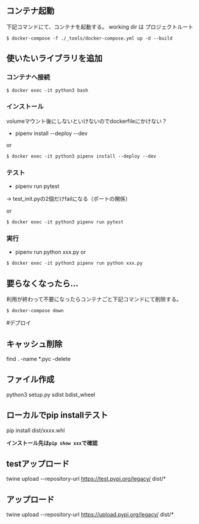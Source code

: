 
## コンテナ起動
下記コマンドにて、コンテナを起動する。
working dir は プロジェクトルート

```:ターミナル
$ docker-compose -f ./_tools/docker-compose.yml up -d --build
```

## 使いたいライブラリを追加

### コンテナへ接続
```:ターミナル
$ docker exec -it python3 bash
```

### インストール
volumeマウント後にしないといけないのでdockerfileにかけない？

  - pipenv install --deploy --dev

or 
```:ターミナル
$ docker exec -it python3 pipenv install --deploy --dev
```


### テスト
  - pipenv run pytest
  
→ test_init.pyの2個だけfailになる（ポートの関係）

or 
```:ターミナル
$ docker exec -it python3 pipenv run pytest
```


### 実行
  - pipenv run python xxx.py
or 
```:ターミナル
$ docker exec -it python3 pipenv run python xxx.py
```



## 要らなくなったら...
利用が終わって不要になったらコンテナごと下記コマンドにて削除する。

```:ターミナル
$ docker-compose down
```

#デプロイ

## キャッシュ削除
find . -name \*.pyc -delete

## ファイル作成
python3 setup.py sdist bdist_wheel

## ローカルでpip installテスト
pip install dist/xxxx.whl

**インストール先は`pip show xxx`で確認**

## testアップロード

twine upload --repository-url https://test.pypi.org/legacy/ dist/*

## アップロード
twine upload --repository-url https://upload.pypi.org/legacy/ dist/*
